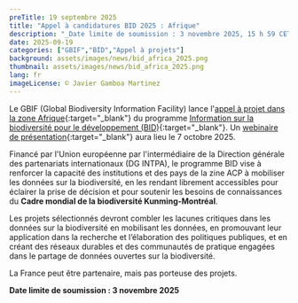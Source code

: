 ```yaml
---
preTitle: 19 septembre 2025
title: "Appel à candidatures BID 2025 : Afrique"
description: "_Date limite de soumission : 3 novembre 2025, 15 h 59 CET (UTC+1)_"
date: 2025-09-19
categories: ["GBIF","BID","Appel à projets"]
background: assets/images/news/bid_africa_2025.png
thumbnail: assets/images/news/bid_africa_2025.png
lang: fr
imageLicense: © Javier Gamboa Martinez
---
```

Le GBIF (Global Biodiversity Information Facility) lance l'[appel à projet dans la zone Afrique](https://www.gbif.org/fr/news/6r10aNQtkCTx78IdizV1gw/appel-a-candidatures-bid-2025-afrique){:target="_blank"} du programme [Information sur la biodiversité pour le développement (BID)](https://www.gbif.org/fr/bid){:target="_blank"}. Un [webinaire de présentation](https://www.gbif.org/fr/event/1a6J5ETKQPmyUBNB9mTvQS/open-question-and-answer-session-for-bid-2025-africa){:target="_blank"} aura lieu le 7 octobre 2025.

Financé par l'Union européenne par l'intermédiaire de la Direction générale des partenariats internationaux (DG INTPA), le programme BID vise à renforcer la capacité des institutions et des pays de la zine ACP à mobiliser les données sur la biodiversité, en les rendant librement accessibles pour éclairer la prise de décision et pour soutenir les besoins de connaissances du **Cadre mondial de la biodiversité Kunming-Montréal**.


Les projets sélectionnés devront combler les lacunes critiques dans les données sur la biodiversité en mobilisant les données, en promouvant leur application dans la recherche et l’élaboration des politiques publiques, et en créant des réseaux durables et des communautés de pratique engagées dans le partage de données ouvertes sur la biodiversité.


La France peut être partenaire, mais pas porteuse des projets.


**Date limite de soumission : 3 novembre 2025**
